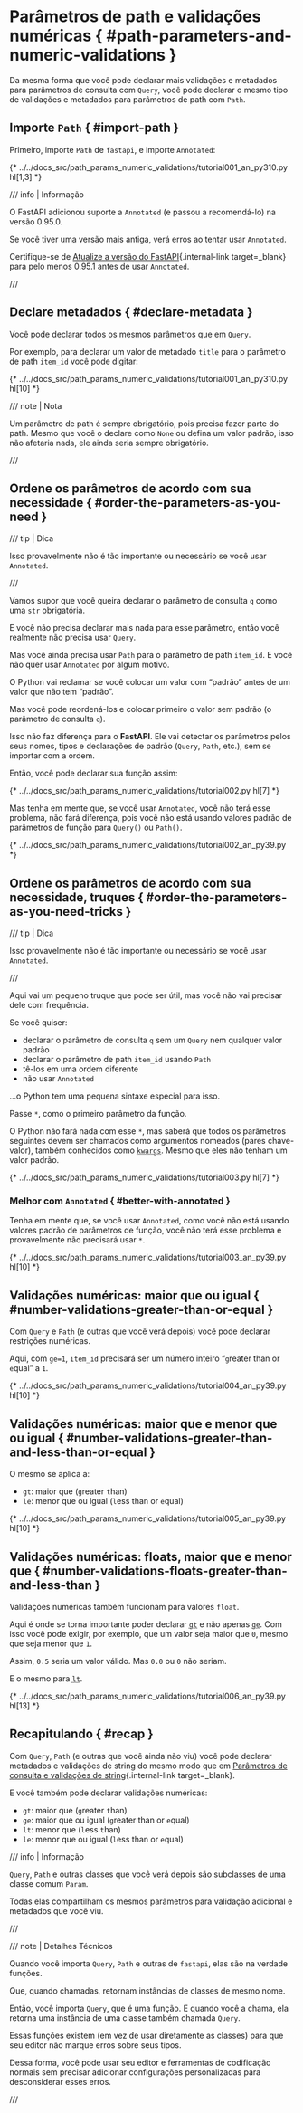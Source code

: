 # Parâmetros de path e validações numéricas { #path-parameters-and-numeric-validations }

Da mesma forma que você pode declarar mais validações e metadados para parâmetros de consulta com `Query`, você pode declarar o mesmo tipo de validações e metadados para parâmetros de path com `Path`.

## Importe `Path` { #import-path }

Primeiro, importe `Path` de `fastapi`, e importe `Annotated`:

{* ../../docs_src/path_params_numeric_validations/tutorial001_an_py310.py hl[1,3] *}

/// info | Informação

O FastAPI adicionou suporte a `Annotated` (e passou a recomendá-lo) na versão 0.95.0.

Se você tiver uma versão mais antiga, verá erros ao tentar usar `Annotated`.

Certifique-se de [Atualize a versão do FastAPI](../deployment/versions.md#upgrading-the-fastapi-versions){.internal-link target=_blank} para pelo menos 0.95.1 antes de usar `Annotated`.

///

## Declare metadados { #declare-metadata }

Você pode declarar todos os mesmos parâmetros que em `Query`.

Por exemplo, para declarar um valor de metadado `title` para o parâmetro de path `item_id` você pode digitar:

{* ../../docs_src/path_params_numeric_validations/tutorial001_an_py310.py hl[10] *}

/// note | Nota

Um parâmetro de path é sempre obrigatório, pois precisa fazer parte do path. Mesmo que você o declare como `None` ou defina um valor padrão, isso não afetaria nada, ele ainda seria sempre obrigatório.

///

## Ordene os parâmetros de acordo com sua necessidade { #order-the-parameters-as-you-need }

/// tip | Dica

Isso provavelmente não é tão importante ou necessário se você usar `Annotated`.

///

Vamos supor que você queira declarar o parâmetro de consulta `q` como uma `str` obrigatória.

E você não precisa declarar mais nada para esse parâmetro, então você realmente não precisa usar `Query`.

Mas você ainda precisa usar `Path` para o parâmetro de path `item_id`. E você não quer usar `Annotated` por algum motivo.

O Python vai reclamar se você colocar um valor com “padrão” antes de um valor que não tem “padrão”.

Mas você pode reordená-los e colocar primeiro o valor sem padrão (o parâmetro de consulta `q`).

Isso não faz diferença para o **FastAPI**. Ele vai detectar os parâmetros pelos seus nomes, tipos e declarações de padrão (`Query`, `Path`, etc.), sem se importar com a ordem.

Então, você pode declarar sua função assim:

{* ../../docs_src/path_params_numeric_validations/tutorial002.py hl[7] *}

Mas tenha em mente que, se você usar `Annotated`, você não terá esse problema, não fará diferença, pois você não está usando valores padrão de parâmetros de função para `Query()` ou `Path()`.

{* ../../docs_src/path_params_numeric_validations/tutorial002_an_py39.py *}

## Ordene os parâmetros de acordo com sua necessidade, truques { #order-the-parameters-as-you-need-tricks }

/// tip | Dica

Isso provavelmente não é tão importante ou necessário se você usar `Annotated`.

///

Aqui vai um pequeno truque que pode ser útil, mas você não vai precisar dele com frequência.

Se você quiser:

* declarar o parâmetro de consulta `q` sem um `Query` nem qualquer valor padrão
* declarar o parâmetro de path `item_id` usando `Path`
* tê-los em uma ordem diferente
* não usar `Annotated`

...o Python tem uma pequena sintaxe especial para isso.

Passe `*`, como o primeiro parâmetro da função.

O Python não fará nada com esse `*`, mas saberá que todos os parâmetros seguintes devem ser chamados como argumentos nomeados (pares chave-valor), também conhecidos como <abbr title="Do inglês: K-ey W-ord Arg-uments"><code>kwargs</code></abbr>. Mesmo que eles não tenham um valor padrão.

{* ../../docs_src/path_params_numeric_validations/tutorial003.py hl[7] *}

### Melhor com `Annotated` { #better-with-annotated }

Tenha em mente que, se você usar `Annotated`, como você não está usando valores padrão de parâmetros de função, você não terá esse problema e provavelmente não precisará usar `*`.

{* ../../docs_src/path_params_numeric_validations/tutorial003_an_py39.py hl[10] *}

## Validações numéricas: maior que ou igual { #number-validations-greater-than-or-equal }

Com `Query` e `Path` (e outras que você verá depois) você pode declarar restrições numéricas.

Aqui, com `ge=1`, `item_id` precisará ser um número inteiro “`g`reater than or `e`qual” a `1`.

{* ../../docs_src/path_params_numeric_validations/tutorial004_an_py39.py hl[10] *}

## Validações numéricas: maior que e menor que ou igual { #number-validations-greater-than-and-less-than-or-equal }

O mesmo se aplica a:

* `gt`: maior que (`g`reater `t`han)
* `le`: menor que ou igual (`l`ess than or `e`qual)

{* ../../docs_src/path_params_numeric_validations/tutorial005_an_py39.py hl[10] *}

## Validações numéricas: floats, maior que e menor que { #number-validations-floats-greater-than-and-less-than }

Validações numéricas também funcionam para valores `float`.

Aqui é onde se torna importante poder declarar <abbr title="greater than – maior que"><code>gt</code></abbr> e não apenas <abbr title="greater than or equal – maior que ou igual"><code>ge</code></abbr>. Com isso você pode exigir, por exemplo, que um valor seja maior que `0`, mesmo que seja menor que `1`.

Assim, `0.5` seria um valor válido. Mas `0.0` ou `0` não seriam.

E o mesmo para <abbr title="less than – menor que"><code>lt</code></abbr>.

{* ../../docs_src/path_params_numeric_validations/tutorial006_an_py39.py hl[13] *}

## Recapitulando { #recap }

Com `Query`, `Path` (e outras que você ainda não viu) você pode declarar metadados e validações de string do mesmo modo que em [Parâmetros de consulta e validações de string](query-params-str-validations.md){.internal-link target=_blank}.

E você também pode declarar validações numéricas:

* `gt`: maior que (`g`reater `t`han)
* `ge`: maior que ou igual (`g`reater than or `e`qual)
* `lt`: menor que (`l`ess `t`han)
* `le`: menor que ou igual (`l`ess than or `e`qual)

/// info | Informação

`Query`, `Path` e outras classes que você verá depois são subclasses de uma classe comum `Param`.

Todas elas compartilham os mesmos parâmetros para validação adicional e metadados que você viu.

///

/// note | Detalhes Técnicos

Quando você importa `Query`, `Path` e outras de `fastapi`, elas são na verdade funções.

Que, quando chamadas, retornam instâncias de classes de mesmo nome.

Então, você importa `Query`, que é uma função. E quando você a chama, ela retorna uma instância de uma classe também chamada `Query`.

Essas funções existem (em vez de usar diretamente as classes) para que seu editor não marque erros sobre seus tipos.

Dessa forma, você pode usar seu editor e ferramentas de codificação normais sem precisar adicionar configurações personalizadas para desconsiderar esses erros.

///
